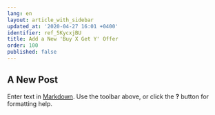 ```yaml
---
lang: en
layout: article_with_sidebar
updated_at: '2020-04-27 16:01 +0400'
identifier: ref_5KycxjBU
title: Add a New 'Buy X Get Y' Offer
order: 100
published: false
---
```

## A New Post

Enter text in [Markdown](http://daringfireball.net/projects/markdown/). Use the toolbar above, or click the **?** button for formatting help.

